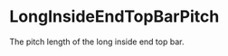 LongInsideEndTopBarPitch
========================

The pitch length of the long inside end top bar.
